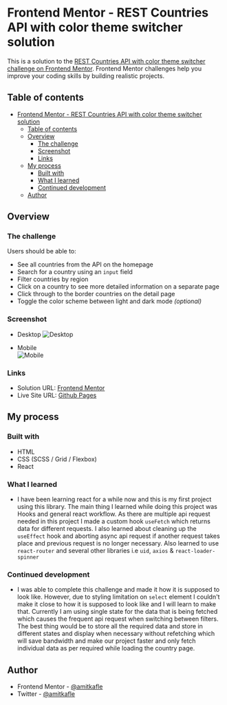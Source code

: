 # Frontend Mentor - REST Countries API with color theme switcher solution

This is a solution to the [REST Countries API with color theme switcher challenge on Frontend Mentor](https://www.frontendmentor.io/challenges/rest-countries-api-with-color-theme-switcher-5cacc469fec04111f7b848ca). Frontend Mentor challenges help you improve your coding skills by building realistic projects. 


## Table of contents
- [Frontend Mentor - REST Countries API with color theme switcher solution](#frontend-mentor---rest-countries-api-with-color-theme-switcher-solution)
  - [Table of contents](#table-of-contents)
  - [Overview](#overview)
    - [The challenge](#the-challenge)
    - [Screenshot](#screenshot)
    - [Links](#links)
  - [My process](#my-process)
    - [Built with](#built-with)
    - [What I learned](#what-i-learned)
    - [Continued development](#continued-development)
  - [Author](#author)


## Overview
### The challenge
Users should be able to:
- See all countries from the API on the homepage
- Search for a country using an `input` field
- Filter countries by region
- Click on a country to see more detailed information on a separate page
- Click through to the border countries on the detail page
- Toggle the color scheme between light and dark mode *(optional)*

### Screenshot
- Desktop
![Desktop](/screenshots/desktop.png)  
  
- Mobile<br>
![Mobile](/screenshots/mobile.png)

### Links
- Solution URL: [Frontend Mentor]()
- Live Site URL: [Github Pages](https://amitkafle.github.io/fem-countries-rest-api/)

## My process
### Built with
- HTML
- CSS (SCSS / Grid / Flexbox)
- React

### What I learned
- I have been learning react for a while now and this is my first project using this library. The main thing I learned while doing this project was Hooks and general react workflow. As there are multiple api request needed in this project I made a custom hook `useFetch` which returns data for different requests. I also learned about cleaning up the `useEffect` hook and aborting async api request if another request takes place and previous request is no longer necessary. Also learned to use `react-router`  and several other libraries i.e `uid`, `axios` & `react-loader-spinner`

### Continued development
- I was able to complete this challenge and made it how it is supposed to look like. However, due to styling limitation on `select` element I couldn't make it close to how it is supposed to look like and I will learn to make that. Currently I am using single state for the data that is being fetched which causes the frequent api request when switching between filters. The best thing would be to store all the required data and store in different states and display when necessary without refetching which will save bandwidth and make our project faster and only fetch individual data as per required while loading the country page.

## Author
- Frontend Mentor - [@amitkafle](https://www.frontendmentor.io/profile/amitkafle)
- Twitter - [@amitkafle](https://www.twitter.com/amitkafle)